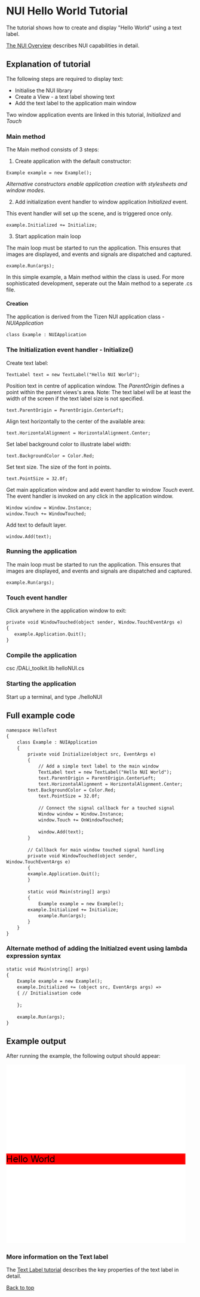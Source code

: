 <a name="0"></a>
# NUI Hello World Tutorial

The tutorial shows how to create and display "Hello World" using a text label.

[The NUI Overview](NUIoverview.md) describes NUI capabilities in detail.

## Explanation of tutorial

The following steps are required to display text:

+ Initialise the NUI library
+ Create a View - a text label showing text
+ Add the text label to the application main window

Two window application events are linked in this tutorial, _Initialized_ and _Touch_

### Main method

The Main method consists of 3 steps:

1. Create application with the default constructor:

~~~{.cs}
Example example = new Example();
~~~

_Alternative constructors enable application creation with stylesheets and window modes_.

2. Add initialization event handler to window application _Initialized_ event.

This event handler will set up the scene, and is triggered once only.

~~~{.cs}
example.Initialized += Initialize;
~~~

3. Start application main loop

The main loop must be started to run the application. This ensures that images are displayed,
and events and signals are dispatched and captured.

~~~{.cs}
example.Run(args);
~~~

In this simple example, a Main method within the class is used. For more sophisticated development, seperate out the Main
method to a seperate .cs file.

#### Creation

The application is derived from the Tizen NUI application class - _NUIApplication_

~~~{.cs}
class Example : NUIApplication
~~~

### The Initialization event handler - Initialize()

Create text label:

~~~{.cs}
TextLabel text = new TextLabel("Hello NUI World");
~~~

Position text in centre of application window. The _ParentOrigin_ defines a point
within the parent views's area. Note: The text label will be at least the
width of the screen if the text label size is not specified.

~~~{.cs}
text.ParentOrigin = ParentOrigin.CenterLeft;
~~~

Align text horizontally to the center of the available area:

~~~{.cs}
text.HorizontalAlignment = HorizontalAlignment.Center;
~~~

Set label background color to illustrate label width:

~~~{.cs}
text.BackgroundColor = Color.Red;
~~~

Set text size. The size of the font in points.

~~~{.cs}
text.PointSize = 32.0f;
~~~

Get main application window and add event handler to window _Touch_ event.
The event handler is invoked on any click in the application window.

~~~{.cs}
Window window = Window.Instance;
window.Touch += WindowTouched;
~~~

Add text to default layer.

~~~{.cs}
window.Add(text);
~~~

### Running the application

The main loop must be started to run the application. This ensures that images are displayed,
and events and signals are dispatched and captured.

~~~{.cs}
example.Run(args);
~~~

### Touch event handler

Click anywhere in the application window to exit:

~~~{.cs}
private void WindowTouched(object sender, Window.TouchEventArgs e)
{
   example.Application.Quit();
}
~~~


### Compile the application

csc /DALi_toolkit.lib helloNUI.cs

### Starting the application

Start up a terminal, and type ./helloNUI


## Full example code

~~~{.cs}
namespace HelloTest
{
    class Example : NUIApplication
    {
        private void Initialize(object src, EventArgs e)
        {
            // Add a simple text label to the main window
            TextLabel text = new TextLabel("Hello NUI World");
            text.ParentOrigin = ParentOrigin.CenterLeft;
            text.HorizontalAlignment = HorizontalAlignment.Center;
	    text.BackgroundColor = Color.Red;
            text.PointSize = 32.0f;

            // Connect the signal callback for a touched signal
            Window window = Window.Instance;
            window.Touch += OnWindowTouched;

            window.Add(text);
        }

        // Callback for main window touched signal handling
        private void WindowTouched(object sender, Window.TouchEventArgs e)
        {
	    example.Application.Quit();
        }

        static void Main(string[] args)
        {
            Example example = new Example();
	    example.Initialized += Initialize;
            example.Run(args);
        }
    }
}
~~~

### Alternate method of adding the Initialzed event using lambda expression syntax

~~~{.cs}
static void Main(string[] args)
{
    Example example = new Example();
    example.Initialized += (object src, EventArgs args) =>
    { // Initialisation code

    };

    example.Run(args);
}
~~~

## Example output

After running the example, the following output should appear:

![ ](./Images/hello-world.png)

### More information on the Text label 

The [Text Label tutorial](text-label.md) describes the key properties of the text label in detail.

[Back to top](#0)

